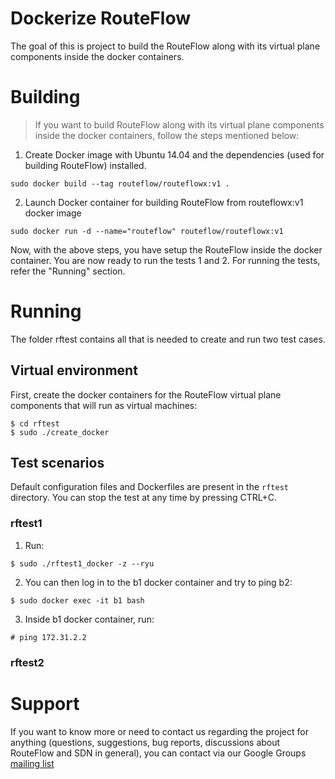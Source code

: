 # Dockerize RouteFlow

The goal of this is project to build the RouteFlow along with its virtual plane components inside the docker containers. 

# Building

> If you want to build RouteFlow along with its virtual plane components inside the docker containers, follow the steps mentioned below:

1. Create Docker image with Ubuntu 14.04 and the dependencies (used for building RouteFlow) installed.
```
sudo docker build --tag routeflow/routeflowx:v1 .
```
2. Launch Docker container for building RouteFlow from routeflowx:v1 docker image
```
sudo docker run -d --name="routeflow" routeflow/routeflowx:v1
```

Now, with the above steps, you have setup the RouteFlow inside the docker container. 
You are now ready to run the tests 1 and 2. For running the tests, refer the "Running" section.


# Running

The folder rftest contains all that is needed to create and run two test cases.

## Virtual environment

First, create the docker containers for the RouteFlow virtual plane components that will run as virtual machines:
```
$ cd rftest
$ sudo ./create_docker
```

## Test scenarios

Default configuration files and Dockerfiles are present in the `rftest` directory.
You can stop the test at any time by pressing CTRL+C.

### rftest1

1. Run:
```
$ sudo ./rftest1_docker -z --ryu
```
2. You can then log in to the b1 docker container and try to ping b2:
```
$ sudo docker exec -it b1 bash
```
3. Inside b1 docker container, run:
```
# ping 172.31.2.2
```

### rftest2




# Support
If you want to know more or need to contact us regarding the project for anything (questions, suggestions, bug reports, discussions about RouteFlow and SDN in general), you can contact via our Google Groups [mailing list](http://groups.google.com/group/routeflow-discuss?hl=en_US)

